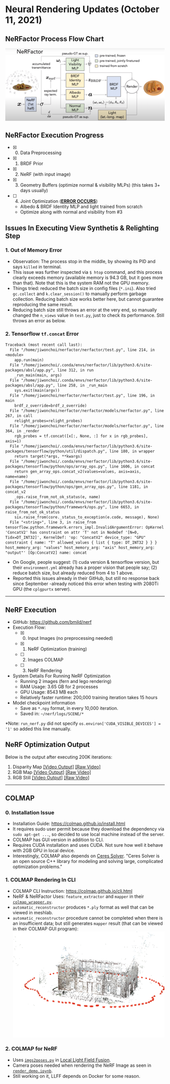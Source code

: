 # Neural Rendering Updates (October 11, 2021)
## NeRFactor Process Flow Chart
![](nerfactor-diagram.png "NeRFactor Flow")

## NeRFactor Execution Progress
- [x] 0. Data Preprocessing
- [x] 1. BRDF Prior
- [x] 2. NeRF (with input image)
- [x] 3. Geometry Buffers (optimize normal & visibility MLPs) (this takes 3+ days usually)
- [ ] 4. Joint Optimization (<u><b>ERROR OCCURS</b></u>)
    * Albedo & BRDF Identity MLP and light trained from scratch
    * Optimize along with normal and visibility from #3

## Issues In Executing View Synthetis \& Relighting Step
### 1. Out of Memory Error
- Observation: The process stop in the middle, by showing its PID and says `killed` in terminal.
- This issue was further inspected via `$ htop` command, and this process clearly exceeds memory (available memory is 94.3 GB, but it goes more than that). Note that this is the system RAM not the GPU memory.
- Things tried: reduced the batch size in config files (`*.ini`). Also tried `gc.collect` and `k.clear_session()` to manually perform garbage collection. Reducing batch size works better here, but cannot guarantee reproducing the same result.
- Reducing batch size still throws an error at the very end, so manually changed the `n_views` value in `test.py`, just to check its performance. Still throws an error as below.

### 2. Tensorflow `tf.concat` Error
```
Traceback (most recent call last):
  File "/home/jiwonchoi/nerfactor/nerfactor/test.py", line 214, in <module>
    app.run(main)
  File "/home/jiwonchoi/.conda/envs/nerfactor/lib/python3.6/site-packages/absl/app.py", line 312, in run
    _run_main(main, args)
  File "/home/jiwonchoi/.conda/envs/nerfactor/lib/python3.6/site-packages/absl/app.py", line 258, in _run_main
    sys.exit(main(argv))
  File "/home/jiwonchoi/nerfactor/nerfactor/test.py", line 196, in main
    brdf_z_override=brdf_z_override)
  File "/home/jiwonchoi/nerfactor/nerfactor/models/nerfactor.py", line 267, in call
    relight_probes=relight_probes)
  File "/home/jiwonchoi/nerfactor/nerfactor/models/nerfactor.py", line 364, in _render
    rgb_probes = tf.concat([x[:, None, :] for x in rgb_probes], axis=1)
  File "/home/jiwonchoi/.conda/envs/nerfactor/lib/python3.6/site-packages/tensorflow/python/util/dispatch.py", line 180, in wrapper
    return target(*args, **kwargs)
  File "/home/jiwonchoi/.conda/envs/nerfactor/lib/python3.6/site-packages/tensorflow/python/ops/array_ops.py", line 1606, in concat
    return gen_array_ops.concat_v2(values=values, axis=axis, name=name)
  File "/home/jiwonchoi/.conda/envs/nerfactor/lib/python3.6/site-packages/tensorflow/python/ops/gen_array_ops.py", line 1181, in concat_v2
    _ops.raise_from_not_ok_status(e, name)
  File "/home/jiwonchoi/.conda/envs/nerfactor/lib/python3.6/site-packages/tensorflow/python/framework/ops.py", line 6653, in raise_from_not_ok_status
    six.raise_from(core._status_to_exception(e.code, message), None)
  File "<string>", line 3, in raise_from
tensorflow.python.framework.errors_impl.InvalidArgumentError: OpKernel 'ConcatV2' has constraint on attr 'T' not in NodeDef '[N=0, Tidx=DT_INT32]', KernelDef: 'op: "ConcatV2" device_type: "GPU" constraint { name: "T" allowed_values { list { type: DT_INT32 } } } host_memory_arg: "values" host_memory_arg: "axis" host_memory_arg: "output"' [Op:ConcatV2] name: concat
```
- On Google, people suggest: (1) cuda version \& tensorflow version, but their `environment.yml` already has a proper vision that people say; (2) reduce batch size, but already reduced from 4 to 1 above.
- Reported this issues already in their GitHub, but still no response back since September -already noticed this error when testing with 2080Ti GPU (the `cplgpurtx` server).

<hr/>

## NeRF Execution
- GitHub: https://github.com/bmild/nerf
- Execution Flow:
  - [x] 0. Input Images (no preprocessing needed)
  - [x] 1. NeRF Optimization (training)
  - [ ] 2. Images COLMAP
  - [ ] 3. NeRF Rendering
- System Details For Running NeRF Optimization
  - Running 2 images (fern and lego rendering)
  - RAM Usage: 3.65 GB for 2 processes
  - GPU Usage: 8543 MB each
  - Relatively faster runtime: 200,000 training iteration takes 15 hours
- Model checkpoint information
  - Save as `*.npy` format, in every 10,000 iteration.
  - Saved in: `~/nerf/logs/SCENE/*`

*Note: `run_nerf.py` did not specify `os.environ['CUDA_VISIBLE_DEVICES'] = '1'` so added this line manually.

## NeRF Optimization Output
Below is the output after executing 200K iterations:
1. Disparity Map [[Video Output]](https://user-images.githubusercontent.com/25876799/136854444-04e83aa1-ca81-4ba0-bbc1-9864320907c2.mp4) [[Raw Video]](https://github.com/cjw531/neural-rendering/blob/main/nerf_output/lego/lego_test_spiral_200000_disp.mp4)
2. RGB Map [[Video Output]](https://user-images.githubusercontent.com/25876799/136854564-c5d9d2f4-d8c4-45dc-affa-a789ecb2188a.mp4) [[Raw Video]](https://github.com/cjw531/neural-rendering/blob/main/nerf_output/lego/lego_test_spiral_200000_rgb.mp4)
3. RGB Still [[Video Output]](https://user-images.githubusercontent.com/25876799/136854593-bc69e0f8-e197-4b23-8aed-4b2840b30ba6.mp4) [[Raw Video]](https://github.com/cjw531/neural-rendering/blob/main/nerf_output/lego/lego_test_spiral_200000_rgb_still.mp4)

<hr/>

## COLMAP
### 0. Installation Issue
- Installation Guide: https://colmap.github.io/install.html
- It requires sudo user permit because they download the dependency via `sudo apt-get ...`, so decided to use local machine instead of the server.
- COLMAP has GUI version in addition to CLI.
- Requires CUDA installation and uses CUDA. Not sure how well it behave with 2GB GPU in local device.
- Interestingly, COLMAP also depends on [Ceres Solver](http://ceres-solver.org/). "Ceres Solver is an open source C++ library for modeling and solving large, complicated optimization problems."

### 1. COLMAP Rendering In CLI
- COLMAP CLI Instruction: https://colmap.github.io/cli.html
- NeRF \& NeRFactor Uses: `feature_extractor` and `mapper` in their [`colmap_wrapper.py`](https://github.com/Fyusion/LLFF/blob/c6e27b1ee59cb18f054ccb0f87a90214dbe70482/llff/poses/colmap_wrapper.py#L23).
- `automatic_reconstructor` produces `*.ply` format as well that can be viewed in meshlab.
- `automatic_reconstructor` procedure cannot be completed when there is an insufficient data; but still generates `mapper` result (that can be viewed in their COLMAP GUI program):
![](../colmap_output/gerrard-hall/colmap_img_output.png "COLMAP Rendering")

### 2. COLMAP for NeRF
- Uses [`imgs2poses.py`](https://github.com/Fyusion/LLFF/blob/master/imgs2poses.py) in [Local Light Field Fusion](https://github.com/Fyusion/LLFF#1-recover-camera-poses).
- Camera poses needed when rendering the NeRF Image as seen in [`render_demo.ipynb`](https://github.com/bmild/nerf/blob/master/render_demo.ipynb).
- Still working on it, LLFF depends on Docker for some reason.
